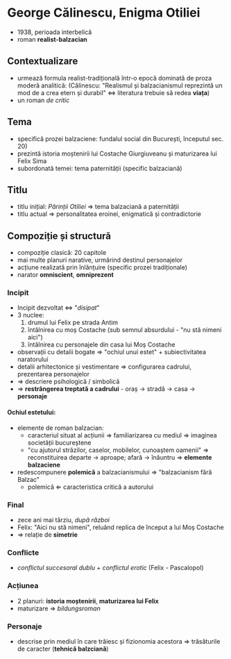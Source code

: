George Călinescu, Enigma Otiliei
===

* 1938, perioada interbelică
* roman **realist-balzacian**

## Contextualizare

* urmează formula realist-tradițională într-o epocă dominată de proza moderă analitică: (Călinescu: "Realismul și balzacianismul reprezintă un mod de a crea etern și durabil" ⇔ literatura trebuie să redea **viața**)
* un roman *de critic*

## Tema

* specifică prozei balzaciene: fundalul social din București, începutul sec. 20)
* prezintă istoria moștenirii lui Costache Giurgiuveanu și maturizarea lui Felix Sima
* subordonată temei: tema paternității (specific balzaciană)

## Titlu

* titlu inițial: *Părinții Otiliei* ⇒ tema balzaciană a paternității
* titlu actual ⇒ personalitatea eroinei, enigmatică și contradictorie

## Compoziție și structură

* compoziție clasică: 20 capitole
* mai multe planuri narative, urmărind destinul personajelor
* acțiune realizată prin înlănțuire (specific prozei tradiționale)
* narator **omniscient**, **omniprezent**

### Incipit

* Incipit dezvoltat ⇔ "*disipat*"
* 3 nuclee:
	1. drumul lui Felix pe strada Antim
	2. întâlnirea cu moș Costache (sub semnul absurdului - "nu stă nimeni aici")
	3. întâlnirea cu personajele din casa lui Moș Costache
* observații cu detalii bogate ⇒ "ochiul unui estet" + subiectivitatea naratorului
* detalii arhitectonice și vestimentare ⇒ configurarea cadrului, prezentarea personajelor
* ⇒ descriere psihologică / simbolică
* ⇒ **restrângerea treptată a cadrului** - oraș → stradă → casa → **personaje**

#### Ochiul estetului:

* elemente de roman balzacian:
	* caracteriul situat al acțiunii ⇒ familiarizarea cu mediul
	  ⇒ imaginea societății bucureștene
	* "cu ajutorul străzilor, caselor, mobilelor, cunoaștem oamenii"
	  ⇒ reconstituirea departe → aproape; afară → înăuntru
	  ⇒ **elemente balzaciene**
* redescompunere **polemică** a balzacianismului ⇒ "balzacianism fără Balzac"
	* polemică ⇐ caracteristica critică a autorului

### Final

* zece ani mai târziu, *după război*
* Felix: "Aici nu stă nimeni", reluând replica de început a lui Moș Costache
* ⇒ relație de **simetrie**

### Conflicte

* *conflictul succesoral dublu* + *conflictul erotic* (Felix - Pascalopol)

### Acțiunea

* 2 planuri: **istoria moștenirii**, **maturizarea lui Felix**
* maturizare ⇒ *bildungsroman*

### Personaje

* descrise prin mediul în care trăiesc și fizionomia acestora ⇒ trăsăturile de caracter (**tehnică balzciană**)

